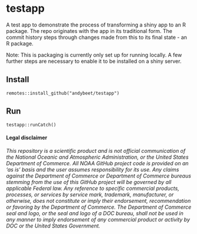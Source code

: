 # testapp

A test app to demonstrate the process of transforming a shiny app to an R package. The repo originates with the app in its traditional form. The commit history steps through changes made from this to its final state - an R package.

Note: This is packaging is currently only set up for running locally. A few further steps are necessary to enable it to be installed on a shiny server.

## Install 

```remotes::install_github("andybeet/testapp")```

## Run

```testapp::runCatch()```


#### Legal disclaimer

*This repository is a scientific product and is not official
communication of the National Oceanic and Atmospheric Administration, or
the United States Department of Commerce. All NOAA GitHub project code
is provided on an ‘as is’ basis and the user assumes responsibility for
its use. Any claims against the Department of Commerce or Department of
Commerce bureaus stemming from the use of this GitHub project will be
governed by all applicable Federal law. Any reference to specific
commercial products, processes, or services by service mark, trademark,
manufacturer, or otherwise, does not constitute or imply their
endorsement, recommendation or favoring by the Department of Commerce.
The Department of Commerce seal and logo, or the seal and logo of a DOC
bureau, shall not be used in any manner to imply endorsement of any
commercial product or activity by DOC or the United States Government.*
